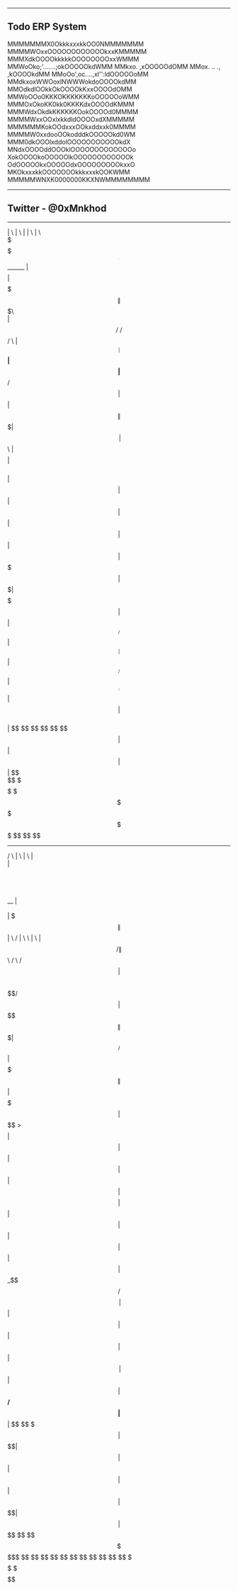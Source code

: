 --------------------------------------------------
  Todo ERP System    
--------------------------------------------------

MMMMMMMX0OkkkxxxkkOO0NMMMMMMM
MMMMWOxxOOOOOOOOOOOOkxxKMMMMM
MMMXdkOOOOkkkkkOOOOOOOOxxWMMM
MMWoOko;'.......;okOOOOOkdWMM
MMkxo.            ,xOOOOOdOMM
MMox.  ..    .,    ,kOOOOkdMM
MMoOo',oc....,xl'':ldOOOOOoMM
MMdkxoxWWOoxlNWWWokdoOOOOkdMM
MMOdkdlOOkkOkOOOOkKxxOOOOdOMM
MMWoOOo0KKKOKKKKKKKoOOOOOoWMM
MMMOxOkoKK0kk0KKKKdxOOOOdKMMM
MMMWdxOkdkKKKKKKOokOOOOd0MMMM
MMMMWxxOOxlxkkdldOOOOxdXMMMMM
MMMMMMKokOOdxxxOOkxddxxk0MMMM
MMMMW0xxdooOOkodddkOOOOOkd0WM
MMM0dkOOOlxddolOOOOOOOOOOOkdX
MNdxOOOOddOOOklOOOOOOOOOOOOOo
XokOOOOkoOOOOOlkOOOOOOOOOOOOk
OdOOOOOkxOOOOOdxOOOOOOOOOkxxO
MKOkxxxkkOOOOOOOkkkxxxkOOKWMM
MMMMMWNXK0000000KKXNWMMMMMMMM

--------------------------------------------------
  Twitter - @0xMnkhod 
--------------------------------------------------


 ________                __                  ________  _______   _______            
|        \              |  \                |        \|       \ |       \           
 \$$$$$$$$______    ____| $$  ______        | $$$$$$$$| $$$$$$$\| $$$$$$$\          
   | $$  /      \  /      $$ /      \       | $$__    | $$__| $$| $$__/ $$          
   | $$ |  $$$$$$\|  $$$$$$$|  $$$$$$\      | $$  \   | $$    $$| $$    $$          
   | $$ | $$  | $$| $$  | $$| $$  | $$      | $$$$$   | $$$$$$$\| $$$$$$$           
   | $$ | $$__/ $$| $$__| $$| $$__/ $$      | $$_____ | $$  | $$| $$                
   | $$  \$$    $$ \$$    $$ \$$    $$      | $$     \| $$  | $$| $$                
    \$$   \$$$$$$   \$$$$$$$  \$$$$$$        \$$$$$$$$ \$$   \$$ \$$                
  ______                                     __        __                        __ 
 /      \                                   |  \      |  \                      |  \
|  $$$$$$\ __    __  ______ ____   _______  | $$   __ | $$____    ______    ____| $$
| $$$\| $$|  \  /  \|      \    \ |       \ | $$  /  \| $$    \  /      \  /      $$
| $$$$\ $$ \$$\/  $$| $$$$$$\$$$$\| $$$$$$$\| $$_/  $$| $$$$$$$\|  $$$$$$\|  $$$$$$$
| $$\$$\$$  >$$  $$ | $$ | $$ | $$| $$  | $$| $$   $$ | $$  | $$| $$  | $$| $$  | $$
| $$_\$$$$ /  $$$$\ | $$ | $$ | $$| $$  | $$| $$$$$$\ | $$  | $$| $$__/ $$| $$__| $$
 \$$  \$$$|  $$ \$$\| $$ | $$ | $$| $$  | $$| $$  \$$\| $$  | $$ \$$    $$ \$$    $$
  \$$$$$$  \$$   \$$ \$$  \$$  \$$ \$$   \$$ \$$   \$$ \$$   \$$  \$$$$$$   \$$$$$$$
                                                                                    
